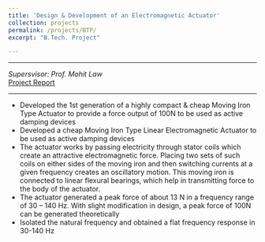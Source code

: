```yaml
---
title: 'Design & Development of an Electromagnetic Actuator'
collection: projects
permalink: /projects/BTP/
excerpt: "B.Tech. Project"

---
```

 

---
*Supersvisor: Prof. Mohit Law*  
[Project Report](https://drive.google.com/file/d/1q4Hucc7w1p4u06vAroBi27jYlBvuUdpu/view?usp=sharing)

---
*	Developed the 1st generation of a highly compact & cheap Moving Iron Type Actuator to provide a force output of 100N to be used as active damping devices
*	Developed a cheap Moving Iron Type Linear Electromagnetic Actuator to be used as active damping devices
*	The actuator works by passing electricity through stator coils which create an attractive electromagnetic force. Placing two sets of such coils on either sides of the moving iron and then switching currents at a given frequency creates an oscillatory motion. This moving iron is connected to linear flexural bearings, which help in transmitting force to the body of the actuator.
*	The actuator generated a peak force of about 13 N in a frequency range of 30 – 140 Hz. With slight modification in design, a peak force of 100N can be generated theoretically
*	Isolated the natural frequency and obtained a flat frequency response in 30-140 Hz 

